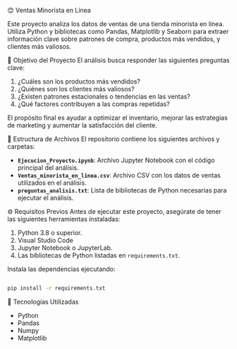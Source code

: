 😊 Ventas Minorista en Línea

Este proyecto analiza los datos de ventas de una tienda minorista en línea. Utiliza Python y bibliotecas como Pandas, Matplotlib y Seaborn para extraer información clave sobre patrones de compra, productos más vendidos, y clientes más valiosos.

📄 Objetivo del Proyecto
El análisis busca responder las siguientes preguntas clave:

1. ¿Cuáles son los productos más vendidos?
2. ¿Quiénes son los clientes más valiosos?
3. ¿Existen patrones estacionales o tendencias en las ventas?
4. ¿Qué factores contribuyen a las compras repetidas?

El propósito final es ayudar a optimizar el inventario, mejorar las estrategias de marketing y aumentar la satisfacción del cliente.

📂 Estructura de Archivos
El repositorio contiene los siguientes archivos y carpetas:

- **`Ejecucion_Proyecto.ipynb`**: Archivo Jupyter Notebook con el código principal del análisis.
- **`Ventas_minorista_en_linea.csv`**: Archivo CSV con los datos de ventas utilizados en el análisis.
- **`preguntas_analisis.txt`**: Lista de bibliotecas de Python necesarias para ejecutar el análisis.

⚙️ Requisitos Previos
Antes de ejecutar este proyecto, asegúrate de tener las siguientes herramientas instaladas:

1. Python 3.8 o superior.
2. Visual Studio Code
3. Jupyter Notebook o JupyterLab.
4. Las bibliotecas de Python listadas en `requirements.txt`.

Instala las dependencias ejecutando:

```bash

pip install -r requirements.txt

````
🔧 Tecnologías Utilizadas
- Python
- Pandas
- Numpy
- Matplotlib
  

